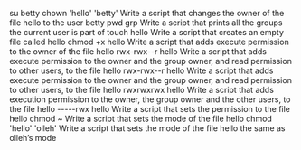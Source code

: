 su betty
chown 'hello' 'betty'
Write a script that changes the owner of the file hello to the user betty
pwd grp
Write a script that prints all the groups the current user is part of
touch hello
Write a script that creates an empty file called hello
chmod +x hello
Write a script that adds execute permission to the owner of the file hello
rwx-rwx--r hello
Write a script that adds execute permission to the owner and the group owner, and read permission to other users, to the file hello
rwx-rwx--r hello
Write a script that adds execute permission to the owner and the group owner, and read permission to other users, to the file hello
rwxrwxrwx hello
Write a script that adds execution permission to the owner, the group owner and the other users, to the file hello
-----rwx hello
Write a script that sets the permission to the file hello
chmod ~
Write a script that sets the mode of the file hello
chmod 'hello' 'olleh'
Write a script that sets the mode of the file hello the same as olleh’s mode
